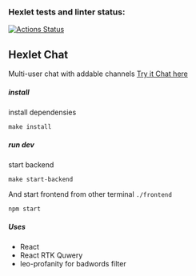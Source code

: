 ### Hexlet tests and linter status:
[![Actions Status](https://github.com/ILokalin/frontend-project-12/workflows/hexlet-check/badge.svg)](https://github.com/ILokalin/frontend-project-12/actions)

## Hexlet Chat
Multi-user chat with addable channels
[Try it Chat here](https://hexlet-chat-test1.onrender.com/)

##### install
install dependensies
```
make install
```

##### run dev
start backend
```
make start-backend
```
And start frontend from other terminal `./frontend`
```
npm start
```

##### Uses
- React
- React RTK Quwery
- leo-profanity for badwords filter
